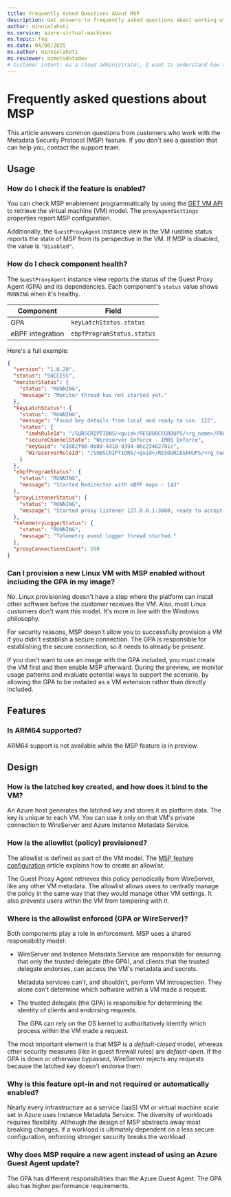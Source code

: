 ```yaml
---
title: Frequently Asked Questions About MSP
description: Get answers to frequently asked questions about working with the Metadata Security Protocol (MSP) feature.
author: minnielahoti
ms.service: azure-virtual-machines
ms.topic: faq
ms.date: 04/08/2025
ms.author: minnielahoti
ms.reviewer: azmetadatadev
# Customer intent: As a cloud administrator, I want to understand how to check and manage the Metadata Security Protocol (MSP) feature on my virtual machines, so that I can ensure the security and health of my VM deployments.
---
```


# Frequently asked questions about MSP

This article answers common questions from customers who work with the Metadata Security Protocol (MSP) feature. If you don't see a question that can help you, contact the support team.

## Usage

### How do I check if the feature is enabled?

You can check MSP enablement programmatically by using the [GET VM API](/rest/api/compute/virtual-machines/get) to retrieve the virtual machine (VM) model. The `proxyAgentSettings` properties report MSP configuration.

Additionally, the `GuestProxyAgent` instance view in the VM runtime status reports the state of MSP from its perspective in the VM. If MSP is disabled, the value is `"Disabled"`.

### How do I check component health?

The `GuestProxyAgent` instance view reports the status of the Guest Proxy Agent (GPA) and its dependencies. Each component's `status` value shows `RUNNING` when it's healthy.

| Component | Field |
|--|--|
| GPA | `keyLatchStatus.status` |
| eBPF integration | `ebpfProgramStatus.status` |

Here's a full example:

```json
{
  "version": "1.0.20",
  "status": "SUCCESS",
  "monitorStatus": {
    "status": "RUNNING",
    "message": "Monitor thread has not started yet."
  },
  "keyLatchStatus": {
    "status": "RUNNING",
    "message": "Found key details from local and ready to use. 122",
    "states": {
      "imdsRuleId": "/SUBSCRIPTIONS/<guid>/RESOURCEGROUPS/<rg_name>/PROVIDERS/MICROSOFT.COMPUTE/GALLERIES/GALLERYXX/INVMACCESSCONTROLPROFILES/...",
      "secureChannelState": "Wireserver Enforce - IMDS Enforce",
      "keyGuid": "e3882f98-da8d-4410-8394-06c23462781c",
      "WireserverRuleId": "/SUBSCRIPTIONS/<guid>/RESOURCEGROUPS/<rg_name>/PROVIDERS/MICROSOFT.COMPUTE/GALLERIES/GALLERYXX/INVMACCESSCONTROLPROFILES/..."
    }
  },
  "ebpfProgramStatus": {
    "status": "RUNNING",
    "message": "Started Redirector with eBPF maps - 143"
  },
  "proxyListenerStatus": {
    "status": "RUNNING",
    "message": "Started proxy listener 127.0.0.1:3080, ready to accept request - 27"
  },
  "telemetryLoggerStatus": {
    "status": "RUNNING",
    "message": "Telemetry event logger thread started."
  },
  "proxyConnectionsCount": 590
}
```

### Can I provision a new Linux VM with MSP enabled without including the GPA in my image?

No. Linux provisioning doesn't have a step where the platform can install other software before the customer receives the VM. Also, most Linux customers don't want this model. It's more in line with the Windows philosophy.

For security reasons, MSP doesn't allow you to successfully provision a VM if you didn't establish a secure connection. The GPA is responsible for establishing the secure connection, so it needs to already be present.

If you don't want to use an image with the GPA included, you must create the VM first and then enable MSP afterward. During the preview, we monitor usage patterns and evaluate potential ways to support the scenario, by allowing the GPA to be installed as a VM extension rather than directly included.

## Features

### Is ARM64 supported?

ARM64 support is not available while the MSP feature is in preview.

## Design

### How is the latched key created, and how does it bind to the VM?

An Azure host generates the latched key and stores it as platform data. The key is unique to each VM. You can use it only on that VM's private connection to WireServer and Azure Instance Metadata Service.

### How is the allowlist (policy) provisioned?

The allowlist is defined as part of the VM model. The [MSP feature configuration](configuration.md) article explains how to create an allowlist.

The Guest Proxy Agent retrieves this policy periodically from WireServer, like any other VM metadata. The allowlist allows users to centrally manage the policy in the same way that they would manage other VM settings. It also prevents users within the VM from tampering with it.

### Where is the allowlist enforced (GPA or WireServer)?

Both components play a role in enforcement. MSP uses a shared responsibility model:

- WireServer and Instance Metadata Service are responsible for ensuring that only the trusted delegate (the GPA), and clients that the trusted delegate endorses, can access the VM's metadata and secrets.
  
  Metadata services can't, and shouldn't, perform VM introspection. They alone can't determine which software within a VM made a request.

- The trusted delegate (the GPA) is responsible for determining the identity of clients and endorsing requests.
  
  The GPA can rely on the OS kernel to authoritatively identify which process within the VM made a request.

The most important element is that MSP is a *default-closed* model, whereas other security measures (like in guest firewall rules) are *default-open*. If the GPA is down or otherwise bypassed, WireServer rejects any requests because the latched key doesn't endorse them.

### Why is this feature opt-in and not required or automatically enabled?

Nearly every infrastructure as a service (IaaS) VM or virtual machine scale set in Azure uses Instance Metadata Service. The diversity of workloads requires flexibility. Although the design of MSP abstracts away most breaking changes, if a workload is ultimately dependent on a less secure configuration, enforcing stronger security breaks the workload.

### Why does MSP require a new agent instead of using an Azure Guest Agent update?

The GPA has different responsibilities than the Azure Guest Agent. The GPA also has higher performance requirements.
